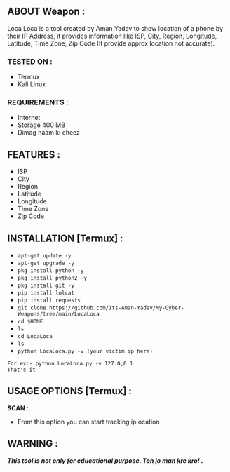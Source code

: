
## ABOUT Weapon :

Loca Loca is a tool created by Aman Yadav to show location of a phone by their IP Address, it provides information like ISP, City, Region, Longitude, Latitude, Time Zone, Zip Code (It provide approx location not accurate).

### TESTED ON :

* Termux
* Kali Linux

### REQUIREMENTS :
* Internet
* Storage 400 MB
* Dimag naam ki cheez

## FEATURES :
* ISP 
* City 
* Region
* Latitude
* Longitude
* Time Zone
* Zip Code

## INSTALLATION [Termux] :

* `apt-get update -y`
* `apt-get upgrade -y`
* `pkg install python -y`
* `pkg install python2 -y`
* `pkg install git -y`
* `pip install lolcat`
* `pip install requests`
* `git clone https://github.com/Its-Aman-Yadav/My-Cyber-Weapons/tree/main/LocaLoca`
* `cd $HOME`
* `ls`
* `cd LocaLoca`
* `ls`
* `python LocaLoca.py -v (your victim ip here)`
```
For ex:- python LocaLoca.py -v 127.0,0.1
That's it

```
## USAGE OPTIONS [Termux] :

__SCAN__ :
- From this option you can start tracking ip ocation

## WARNING : 
***This tool is not only for educational purpose. Toh jo man kre kro! .***
